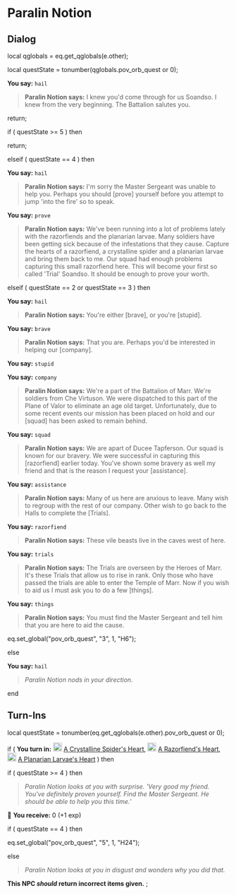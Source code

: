 # Paralin Notion


## Dialog


local qglobals = eq.get_qglobals(e.other);

local questState = tonumber(qglobals.pov_orb_quest or 0);


**You say:** `hail`



>**Paralin Notion says:** I knew you'd come through for us Soandso. I knew from the very beginning. The Battalion salutes you.


return;

if ( questState >= 5 ) then


return;



elseif ( questState == 4 ) then




**You say:** `hail`




>**Paralin Notion says:** I'm sorry the Master Sergeant was unable to help you. Perhaps you should [prove] yourself before you attempt to jump 'into the fire' so to speak.






**You say:** `prove`




>**Paralin Notion says:** We've been running into a lot of problems lately with the razorfiends and the planarian larvae. Many soldiers have been getting sick because of the infestations that they cause. Capture the hearts of a razorfiend, a crystalline spider and a planarian larvae and bring them back to me. Our squad had enough problems capturing this small razorfiend here. This will become your first so called 'Trial' Soandso. It should be enough to prove your worth.




elseif ( questState == 2 or questState == 3 ) then




**You say:** `hail`




>**Paralin Notion says:** You're either [brave], or you're [stupid].





**You say:** `brave`




>**Paralin Notion says:** That you are. Perhaps you'd be interested in helping our [company].




**You say:** `stupid`

















**You say:** `company`







>**Paralin Notion says:** We're a part of the Battalion of Marr. We're soldiers from Che Virtuson. We were dispatched to this part of the Plane of Valor to eliminate an age old target. Unfortunately, due to some recent events our mission has been placed on hold and our [squad] has been asked to remain behind.





**You say:** `squad`







>**Paralin Notion says:** We are apart of Ducee Tapferson. Our squad is known for our bravery. We were successful in capturing this [razorfiend] earlier today. You've shown some bravery as well my friend and that is the reason I request your [assistance].





**You say:** `assistance`







>**Paralin Notion says:** Many of us here are anxious to leave. Many wish to regroup with the rest of our company. Other wish to go back to the Halls to complete the [Trials].





**You say:** `razorfiend`







>**Paralin Notion says:** These vile beasts live in the caves west of here.





**You say:** `trials`







>**Paralin Notion says:** The Trials are overseen by the Heroes of Marr. It's these Trials that allow us to rise in rank. Only those who have passed the trials are able to enter the Temple of Marr. Now if you wish to aid us I must ask you to do a few [things].





**You say:** `things`







>**Paralin Notion says:** You must find the Master Sergeant and tell him that you are here to aid the cause.



eq.set_global("pov_orb_quest", "3", 1, "H6");


else


**You say:** `hail`




>*Paralin Notion nods in your direction.*

end



## Turn-Ins

local questState = tonumber(eq.get_qglobals(e.other).pov_orb_quest or 0);





if (  **You turn in:** <img style="background:url(/static/icons/blank_slot.gif);width:20px;height:20px;" src="/static/icons/item_1003.png" alt="" /> <a
                                href="/item/25597" data-url="25597" class="tooltip-link link">A Crystalline Spider's Heart</a>, <img style="background:url(/static/icons/blank_slot.gif);width:20px;height:20px;" src="/static/icons/item_1003.png" alt="" /> <a
                                href="/item/25598" data-url="25598" class="tooltip-link link">A Razorfiend's Heart</a>, <img style="background:url(/static/icons/blank_slot.gif);width:20px;height:20px;" src="/static/icons/item_1003.png" alt="" /> <a
                                href="/item/25599" data-url="25599" class="tooltip-link link">A Planarian Larvae's Heart</a>  ) then 




if ( questState >= 4 ) then






>*Paralin Notion looks at you with surprise. 'Very good my friend. You've definitely proven yourself. Find the Master Sergeant. He should be able to help you this time.'*







 &#127873; **You receive:** 0 (+1 exp)

 



if ( questState == 4 ) then




eq.set_global("pov_orb_quest", "5", 1, "H24");




else



>*Paralin Notion looks at you in disgust and wonders why you did that.*


**This NPC *should* return incorrect items given.**
;